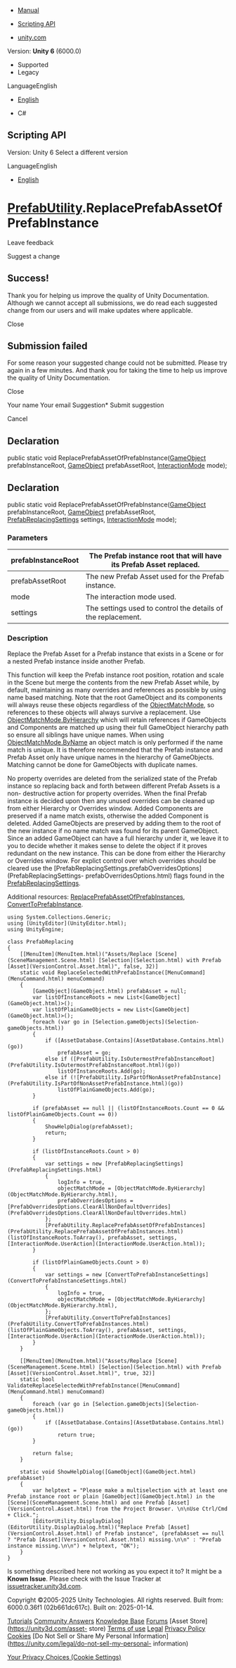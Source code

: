 [ ]()

  * [Manual](../Manual/index.html)
  * [Scripting API](../ScriptReference/index.html)

  * [unity.com](https://unity.com/)

Version: **Unity 6** (6000.0)

  * Supported
  * Legacy

LanguageEnglish

  * [English]()

  * C#

[ ](https://docs.unity3d.com)

## Scripting API

Version: Unity 6 Select a different version

LanguageEnglish

  * [English]()

#  [PrefabUtility](PrefabUtility.html).ReplacePrefabAssetOfPrefabInstance

Leave feedback

Suggest a change

## Success!

Thank you for helping us improve the quality of Unity Documentation. Although
we cannot accept all submissions, we do read each suggested change from our
users and will make updates where applicable.

Close

## Submission failed

For some reason your suggested change could not be submitted. Please <a>try
again</a> in a few minutes. And thank you for taking the time to help us
improve the quality of Unity Documentation.

Close

Your name Your email Suggestion* Submit suggestion

Cancel

[ ]()

## Declaration

public static void
ReplacePrefabAssetOfPrefabInstance([GameObject](GameObject.html)
prefabInstanceRoot, [GameObject](GameObject.html) prefabAssetRoot,
[InteractionMode](InteractionMode.html) mode);

## Declaration

public static void
ReplacePrefabAssetOfPrefabInstance([GameObject](GameObject.html)
prefabInstanceRoot, [GameObject](GameObject.html) prefabAssetRoot,
[PrefabReplacingSettings](PrefabReplacingSettings.html) settings,
[InteractionMode](InteractionMode.html) mode);

### Parameters

prefabInstanceRoot | The Prefab instance root that will have its Prefab Asset replaced.  
---|---  
prefabAssetRoot | The new Prefab Asset used for the Prefab instance.  
mode | The interaction mode used.  
settings | The settings used to control the details of the replacement.  
  
### Description

Replace the Prefab Asset for a Prefab instance that exists in a Scene or for a
nested Prefab instance inside another Prefab.

This function will keep the Prefab instance root position, rotation and scale
in the Scene but merge the contents from the new Prefab Asset while, by
default, maintaining as many overrides and references as possible by using
name based matching. Note that the root GameObject and its components will
always reuse these objects regardless of the
[ObjectMatchMode](ObjectMatchMode.html), so references to these objects will
always survive a replacement. Use
[ObjectMatchMode.ByHierarchy](ObjectMatchMode.ByHierarchy.html) which will
retain references if GameObjects and Components are matched up using their
full GameObject hierarchy path so ensure all siblings have unique names. When
using [ObjectMatchMode.ByName](ObjectMatchMode.ByName.html) an object match is
only performed if the name match is unique. It is therefore recommended that
the Prefab instance and Prefab Asset only have unique names in the hierarchy
of GameObjects. Matching cannot be done for GameObjects with duplicate names.  
  
No property overrides are deleted from the serialized state of the Prefab
instance so replacing back and forth between different Prefab Assets is a non-
destructive action for property overrides. When the final Prefab instance is
decided upon then any unused overrides can be cleaned up from either Hierarchy
or Overrides window. Added Components are preserved if a name match exists,
otherwise the added Component is deleted. Added GameObjects are preserved by
adding them to the root of the new instance if no name match was found for its
parent GameObject. Since an added GameObject can have a full hierarchy under
it, we leave it to you to decide whether it makes sense to delete the object
if it proves redundant on the new instance. This can be done from either the
Hierarchy or Overrides window. For explict control over which overrides should
be cleared use the
[PrefabReplacingSettings.prefabOverridesOptions](PrefabReplacingSettings-
prefabOverridesOptions.html) flags found in the
[PrefabReplacingSettings](PrefabReplacingSettings.html).  
  
Additional resources:
[ReplacePrefabAssetOfPrefabInstances](PrefabUtility.ReplacePrefabAssetOfPrefabInstances.html),
[ConvertToPrefabInstance](PrefabUtility.ConvertToPrefabInstance.html).

    
    
    using System.Collections.Generic;
    using [UnityEditor](UnityEditor.html);
    using UnityEngine;  
      
    class PrefabReplacing
    {
        [[MenuItem](MenuItem.html)("Assets/Replace [Scene](SceneManagement.Scene.html) [Selection](Selection.html) with Prefab [Asset](VersionControl.Asset.html)", false, 32)]
        static void ReplaceSelectedWithPrefabInstance([MenuCommand](MenuCommand.html) menuCommand)
        {
            [GameObject](GameObject.html) prefabAsset = null;
            var listOfInstanceRoots = new List<[GameObject](GameObject.html)>();
            var listOfPlainGameObjects = new List<[GameObject](GameObject.html)>();
            foreach (var go in [Selection.gameObjects](Selection-gameObjects.html))
            {
                if ([AssetDatabase.Contains](AssetDatabase.Contains.html)(go))
                    prefabAsset = go;
                else if ([PrefabUtility.IsOutermostPrefabInstanceRoot](PrefabUtility.IsOutermostPrefabInstanceRoot.html)(go))
                    listOfInstanceRoots.Add(go);
                else if (![PrefabUtility.IsPartOfNonAssetPrefabInstance](PrefabUtility.IsPartOfNonAssetPrefabInstance.html)(go))
                    listOfPlainGameObjects.Add(go);
            }  
      
            if (prefabAsset == null || (listOfInstanceRoots.Count == 0 && listOfPlainGameObjects.Count == 0))
            {
                ShowHelpDialog(prefabAsset);
                return;
            }  
      
            if (listOfInstanceRoots.Count > 0)
            {
                var settings = new [PrefabReplacingSettings](PrefabReplacingSettings.html)
                {
                    logInfo = true,
                    objectMatchMode = [ObjectMatchMode.ByHierarchy](ObjectMatchMode.ByHierarchy.html),
                    prefabOverridesOptions = [PrefabOverridesOptions.ClearAllNonDefaultOverrides](PrefabOverridesOptions.ClearAllNonDefaultOverrides.html)
                };
                [PrefabUtility.ReplacePrefabAssetOfPrefabInstances](PrefabUtility.ReplacePrefabAssetOfPrefabInstances.html)(listOfInstanceRoots.ToArray(), prefabAsset, settings, [InteractionMode.UserAction](InteractionMode.UserAction.html));
            }  
      
            if (listOfPlainGameObjects.Count > 0)
            {
                var settings = new [ConvertToPrefabInstanceSettings](ConvertToPrefabInstanceSettings.html)
                {
                    logInfo = true,
                    objectMatchMode = [ObjectMatchMode.ByHierarchy](ObjectMatchMode.ByHierarchy.html),
                };
                [PrefabUtility.ConvertToPrefabInstances](PrefabUtility.ConvertToPrefabInstances.html)(listOfPlainGameObjects.ToArray(), prefabAsset, settings, [InteractionMode.UserAction](InteractionMode.UserAction.html));
            }
        }  
      
        [[MenuItem](MenuItem.html)("Assets/Replace [Scene](SceneManagement.Scene.html) [Selection](Selection.html) with Prefab [Asset](VersionControl.Asset.html)", true, 32)]
        static bool ValidateReplaceSelectedWithPrefabInstance([MenuCommand](MenuCommand.html) menuCommand)
        {
            foreach (var go in [Selection.gameObjects](Selection-gameObjects.html))
            {
                if ([AssetDatabase.Contains](AssetDatabase.Contains.html)(go))
                    return true;
            }  
      
            return false;
        }  
      
        static void ShowHelpDialog([GameObject](GameObject.html) prefabAsset)
        {
            var helptext = "Please make a multiselection with at least one Prefab instance root or plain [GameObject](GameObject.html) in the [Scene](SceneManagement.Scene.html) and one Prefab [Asset](VersionControl.Asset.html) from the Project Browser. \n\nUse Ctrl/Cmd + Click.";
            [EditorUtility.DisplayDialog](EditorUtility.DisplayDialog.html)("Replace Prefab [Asset](VersionControl.Asset.html) of Prefab instance", (prefabAsset == null ? "Prefab [Asset](VersionControl.Asset.html) missing.\n\n" : "Prefab instance missing.\n\n") + helptext, "OK");
        }
    }
    

Is something described here not working as you expect it to? It might be a
**Known Issue**. Please check with the Issue Tracker at
[issuetracker.unity3d.com](https://issuetracker.unity3d.com).

Copyright ©2005-2025 Unity Technologies. All rights reserved. Built from:
6000.0.36f1 (02b661dc617c). Built on: 2025-01-14.

[Tutorials](https://unity3d.com/learn) [Community
Answers](https://answers.unity3d.com) [Knowledge
Base](https://support.unity3d.com/hc/en-us)
[Forums](https://forum.unity3d.com) [Asset Store](https://unity3d.com/asset-
store) [Terms of use](https://docs.unity3d.com/Manual/TermsOfUse.html)
[Legal](https://unity.com/legal) [Privacy
Policy](https://unity.com/legal/privacy-policy)
[Cookies](https://unity.com/legal/cookie-policy) [Do Not Sell or Share My
Personal Information](https://unity.com/legal/do-not-sell-my-personal-
information)

[Your Privacy Choices (Cookie Settings)](javascript:void\(0\);)

